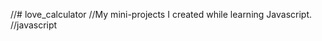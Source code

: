 //# love_calculator
//My mini-projects I created while learning Javascript.
//javascript



<script>
console.log(prompt("What is your name?"));
console.log(prompt("What is your partner name?"));
function loveCalculator(){
    var num = (Math.floor(100*Math.random())+1);
    if(num===100){
        alert("you are made for each other with 100 love score");
         }
    else if(75<num<99){
        alert("you both fell for each other, spend more time , ur score is between 75-99 "+""+"i.e,"+num);
    }
       else if(50<num<74){
       alert("make that confiession today. u both are interested but spend more time to know each other, ur score is between 50-75 "+""+"i.e,"+num);

       
    }
       else if(30<num<49){
     alert("it may work out but u should not give up. it may seem tough but its not , ur love score is between 30-50 "+""+"i.e,"+num);
    }
       else if(0<num<29){
        alert("try harder to make ur love a strong bond as it is below 30 "+""+"i.e,"+num);
    }
}
loveCalculator();
</script>
